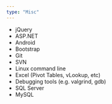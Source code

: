 ```yaml
---
type: "Misc"
---
```


* jQuery
* ASP.NET
* Android
* Bootstrap
* Git
* SVN
* Linux command line
* Excel (Pivot Tables, vLookup, etc)
* Debugging tools (e.g. valgrind, gdb)
* SQL Server
* MySQL
